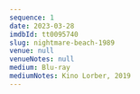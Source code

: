 ```yaml
---
sequence: 1
date: 2023-03-28
imdbId: tt0095740
slug: nightmare-beach-1989
venue: null
venueNotes: null
medium: Blu-ray
mediumNotes: Kino Lorber, 2019
---
```


